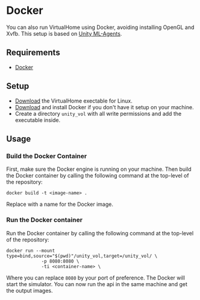 

# Docker
You can also run VirtualHome using Docker, avoiding installing OpenGL and Xvfb. This setup is based on [Unity ML-Agents](https://github.com/Unity-Technologies/ml-agents).

## Requirements
- [Docker](https://www.docker.com/)

## Setup
- [Download](http://wednesday.csail.mit.edu/frames/data_acquisition/SyntheticStories/release/simulator/linux_sim.zip) the VirtualHome exectable for Linux.
- [Download](https://www.docker.com/) and install Docker if you don't have it setup on your machine.
- Create a directory `unity_vol` with all write permissions and add the executable inside.

## Usage
### Build the Docker Container
First, make sure the Docker engine is running on your machine. Then build the Docker container by calling the following command at the top-level of the repository:
```
docker build -t <image-name> .
```
Replace <image-name> with a name for the Docker image.
### Run the Docker container
Run the Docker container by calling the following command at the top-level of the repository:

```
docker run --mount type=bind,source="$(pwd)"/unity_vol,target=/unity_vol/ \
 			 -p 8080:8080 \
 			 -ti <container-name> \
```
Where you can replace `8080` by your port of preference.
The Docker will start the simulator. You can now run the api in the same machine and get the output images.

